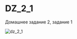 # DZ_2_1
Домашнее задание 2, задание 1

![dz_2_1](https://user-images.githubusercontent.com/29871738/28491500-9c7b43ba-6efb-11e7-90aa-d134d3957a0a.png)

